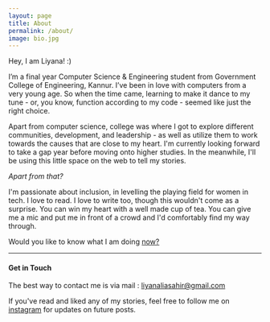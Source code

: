 ```yaml
---
layout: page
title: About
permalink: /about/
image: bio.jpg
---
```


Hey, I am Liyana! :)

I’m a final year Computer Science & Engineering student from Government College of Engineering, Kannur. I’ve been in love with computers from a very young age. So when the time came, learning to make it dance to my tune - or, you know, function according to my code - seemed like just the right choice.

Apart from computer science, college was where I got to explore different communities, development, and leadership  - as well as utilize them to work towards the causes that are close to my heart. I'm currently looking forward to take a gap year before moving onto higher studies. In the meanwhile, I'll be using this little space on the web to tell my stories.

*Apart from that?*

I'm passionate about inclusion, in levelling the playing field for women in tech. I love to read. I love to write too, though this wouldn't come as a surprise. You can win my heart with a well made cup of tea. You can give me a mic and put me in front of a crowd and I'd comfortably find my way through.

Would you like to know what I am doing [now?](https://www.liyanasahir.in/now)

***

#### Get in Touch

The best way to contact me is via mail : liyanaliasahir@gmail.com

If you've read and liked any of my stories, feel free to follow me on [instagram](https://instagram.com/liyanasahir) for updates on future posts.
